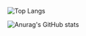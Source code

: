 ![Top Langs](https://github-readme-stats.vercel.app/api/top-langs/?username=Mangobursche&theme=tokyonight)

![Anurag's GitHub stats](https://github-readme-stats.vercel.app/api?username=Mangobursche&theme=tokyonight)
